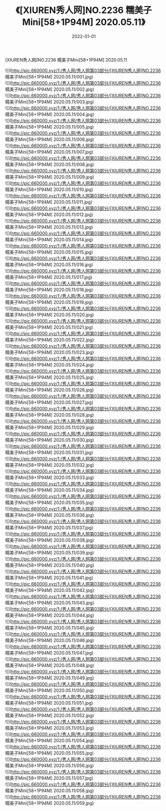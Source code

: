 ﻿---
layout: post
title:  《[XIUREN秀人网]NO.2236 糯美子Mini[58+1P94M] 2020.05.11》
date:   2022-01-01
img: http://pic.660000.xyz/1:/秀人网/秀人网第03部分/[XIUREN秀人网]NO.2236 糯美子Mini[58+1P94M] 2020.05.11/000.jpg
categories: [美女, 清纯, 唯美]
---

[XIUREN秀人网]NO.2236 糯美子Mini[58+1P94M] 2020.05.11

 ![](http://pic.660000.xyz/1:/秀人网/秀人网第03部分/[XIUREN秀人网]NO.2236 糯美子Mini[58+1P94M] 2020.05.11/001.jpg) <br>![](http://pic.660000.xyz/1:/秀人网/秀人网第03部分/[XIUREN秀人网]NO.2236 糯美子Mini[58+1P94M] 2020.05.11/002.jpg) <br>![](http://pic.660000.xyz/1:/秀人网/秀人网第03部分/[XIUREN秀人网]NO.2236 糯美子Mini[58+1P94M] 2020.05.11/003.jpg) <br>![](http://pic.660000.xyz/1:/秀人网/秀人网第03部分/[XIUREN秀人网]NO.2236 糯美子Mini[58+1P94M] 2020.05.11/004.jpg) <br>![](http://pic.660000.xyz/1:/秀人网/秀人网第03部分/[XIUREN秀人网]NO.2236 糯美子Mini[58+1P94M] 2020.05.11/005.jpg) <br>![](http://pic.660000.xyz/1:/秀人网/秀人网第03部分/[XIUREN秀人网]NO.2236 糯美子Mini[58+1P94M] 2020.05.11/006.jpg) <br>![](http://pic.660000.xyz/1:/秀人网/秀人网第03部分/[XIUREN秀人网]NO.2236 糯美子Mini[58+1P94M] 2020.05.11/007.jpg) <br>![](http://pic.660000.xyz/1:/秀人网/秀人网第03部分/[XIUREN秀人网]NO.2236 糯美子Mini[58+1P94M] 2020.05.11/008.jpg) <br>![](http://pic.660000.xyz/1:/秀人网/秀人网第03部分/[XIUREN秀人网]NO.2236 糯美子Mini[58+1P94M] 2020.05.11/009.jpg) <br>![](http://pic.660000.xyz/1:/秀人网/秀人网第03部分/[XIUREN秀人网]NO.2236 糯美子Mini[58+1P94M] 2020.05.11/010.jpg) <br>![](http://pic.660000.xyz/1:/秀人网/秀人网第03部分/[XIUREN秀人网]NO.2236 糯美子Mini[58+1P94M] 2020.05.11/011.jpg) <br>![](http://pic.660000.xyz/1:/秀人网/秀人网第03部分/[XIUREN秀人网]NO.2236 糯美子Mini[58+1P94M] 2020.05.11/012.jpg) <br>![](http://pic.660000.xyz/1:/秀人网/秀人网第03部分/[XIUREN秀人网]NO.2236 糯美子Mini[58+1P94M] 2020.05.11/013.jpg) <br>![](http://pic.660000.xyz/1:/秀人网/秀人网第03部分/[XIUREN秀人网]NO.2236 糯美子Mini[58+1P94M] 2020.05.11/014.jpg) <br>![](http://pic.660000.xyz/1:/秀人网/秀人网第03部分/[XIUREN秀人网]NO.2236 糯美子Mini[58+1P94M] 2020.05.11/015.jpg) <br>![](http://pic.660000.xyz/1:/秀人网/秀人网第03部分/[XIUREN秀人网]NO.2236 糯美子Mini[58+1P94M] 2020.05.11/016.jpg) <br>![](http://pic.660000.xyz/1:/秀人网/秀人网第03部分/[XIUREN秀人网]NO.2236 糯美子Mini[58+1P94M] 2020.05.11/017.jpg) <br>![](http://pic.660000.xyz/1:/秀人网/秀人网第03部分/[XIUREN秀人网]NO.2236 糯美子Mini[58+1P94M] 2020.05.11/018.jpg) <br>![](http://pic.660000.xyz/1:/秀人网/秀人网第03部分/[XIUREN秀人网]NO.2236 糯美子Mini[58+1P94M] 2020.05.11/019.jpg) <br>![](http://pic.660000.xyz/1:/秀人网/秀人网第03部分/[XIUREN秀人网]NO.2236 糯美子Mini[58+1P94M] 2020.05.11/020.jpg) <br>![](http://pic.660000.xyz/1:/秀人网/秀人网第03部分/[XIUREN秀人网]NO.2236 糯美子Mini[58+1P94M] 2020.05.11/021.jpg) <br>![](http://pic.660000.xyz/1:/秀人网/秀人网第03部分/[XIUREN秀人网]NO.2236 糯美子Mini[58+1P94M] 2020.05.11/022.jpg) <br>![](http://pic.660000.xyz/1:/秀人网/秀人网第03部分/[XIUREN秀人网]NO.2236 糯美子Mini[58+1P94M] 2020.05.11/023.jpg) <br>![](http://pic.660000.xyz/1:/秀人网/秀人网第03部分/[XIUREN秀人网]NO.2236 糯美子Mini[58+1P94M] 2020.05.11/024.jpg) <br>![](http://pic.660000.xyz/1:/秀人网/秀人网第03部分/[XIUREN秀人网]NO.2236 糯美子Mini[58+1P94M] 2020.05.11/025.jpg) <br>![](http://pic.660000.xyz/1:/秀人网/秀人网第03部分/[XIUREN秀人网]NO.2236 糯美子Mini[58+1P94M] 2020.05.11/026.jpg) <br>![](http://pic.660000.xyz/1:/秀人网/秀人网第03部分/[XIUREN秀人网]NO.2236 糯美子Mini[58+1P94M] 2020.05.11/027.jpg) <br>![](http://pic.660000.xyz/1:/秀人网/秀人网第03部分/[XIUREN秀人网]NO.2236 糯美子Mini[58+1P94M] 2020.05.11/028.jpg) <br>![](http://pic.660000.xyz/1:/秀人网/秀人网第03部分/[XIUREN秀人网]NO.2236 糯美子Mini[58+1P94M] 2020.05.11/029.jpg) <br>![](http://pic.660000.xyz/1:/秀人网/秀人网第03部分/[XIUREN秀人网]NO.2236 糯美子Mini[58+1P94M] 2020.05.11/030.jpg) <br>![](http://pic.660000.xyz/1:/秀人网/秀人网第03部分/[XIUREN秀人网]NO.2236 糯美子Mini[58+1P94M] 2020.05.11/031.jpg) <br>![](http://pic.660000.xyz/1:/秀人网/秀人网第03部分/[XIUREN秀人网]NO.2236 糯美子Mini[58+1P94M] 2020.05.11/032.jpg) <br>![](http://pic.660000.xyz/1:/秀人网/秀人网第03部分/[XIUREN秀人网]NO.2236 糯美子Mini[58+1P94M] 2020.05.11/033.jpg) <br>![](http://pic.660000.xyz/1:/秀人网/秀人网第03部分/[XIUREN秀人网]NO.2236 糯美子Mini[58+1P94M] 2020.05.11/034.jpg) <br>![](http://pic.660000.xyz/1:/秀人网/秀人网第03部分/[XIUREN秀人网]NO.2236 糯美子Mini[58+1P94M] 2020.05.11/035.jpg) <br>![](http://pic.660000.xyz/1:/秀人网/秀人网第03部分/[XIUREN秀人网]NO.2236 糯美子Mini[58+1P94M] 2020.05.11/036.jpg) <br>![](http://pic.660000.xyz/1:/秀人网/秀人网第03部分/[XIUREN秀人网]NO.2236 糯美子Mini[58+1P94M] 2020.05.11/037.jpg) <br>![](http://pic.660000.xyz/1:/秀人网/秀人网第03部分/[XIUREN秀人网]NO.2236 糯美子Mini[58+1P94M] 2020.05.11/038.jpg) <br>![](http://pic.660000.xyz/1:/秀人网/秀人网第03部分/[XIUREN秀人网]NO.2236 糯美子Mini[58+1P94M] 2020.05.11/039.jpg) <br>![](http://pic.660000.xyz/1:/秀人网/秀人网第03部分/[XIUREN秀人网]NO.2236 糯美子Mini[58+1P94M] 2020.05.11/040.jpg) <br>![](http://pic.660000.xyz/1:/秀人网/秀人网第03部分/[XIUREN秀人网]NO.2236 糯美子Mini[58+1P94M] 2020.05.11/041.jpg) <br>![](http://pic.660000.xyz/1:/秀人网/秀人网第03部分/[XIUREN秀人网]NO.2236 糯美子Mini[58+1P94M] 2020.05.11/042.jpg) <br>![](http://pic.660000.xyz/1:/秀人网/秀人网第03部分/[XIUREN秀人网]NO.2236 糯美子Mini[58+1P94M] 2020.05.11/043.jpg) <br>![](http://pic.660000.xyz/1:/秀人网/秀人网第03部分/[XIUREN秀人网]NO.2236 糯美子Mini[58+1P94M] 2020.05.11/044.jpg) <br>![](http://pic.660000.xyz/1:/秀人网/秀人网第03部分/[XIUREN秀人网]NO.2236 糯美子Mini[58+1P94M] 2020.05.11/045.jpg) <br>![](http://pic.660000.xyz/1:/秀人网/秀人网第03部分/[XIUREN秀人网]NO.2236 糯美子Mini[58+1P94M] 2020.05.11/046.jpg) <br>![](http://pic.660000.xyz/1:/秀人网/秀人网第03部分/[XIUREN秀人网]NO.2236 糯美子Mini[58+1P94M] 2020.05.11/047.jpg) <br>![](http://pic.660000.xyz/1:/秀人网/秀人网第03部分/[XIUREN秀人网]NO.2236 糯美子Mini[58+1P94M] 2020.05.11/048.jpg) <br>![](http://pic.660000.xyz/1:/秀人网/秀人网第03部分/[XIUREN秀人网]NO.2236 糯美子Mini[58+1P94M] 2020.05.11/049.jpg) <br>![](http://pic.660000.xyz/1:/秀人网/秀人网第03部分/[XIUREN秀人网]NO.2236 糯美子Mini[58+1P94M] 2020.05.11/050.jpg) <br>![](http://pic.660000.xyz/1:/秀人网/秀人网第03部分/[XIUREN秀人网]NO.2236 糯美子Mini[58+1P94M] 2020.05.11/051.jpg) <br>![](http://pic.660000.xyz/1:/秀人网/秀人网第03部分/[XIUREN秀人网]NO.2236 糯美子Mini[58+1P94M] 2020.05.11/052.jpg) <br>![](http://pic.660000.xyz/1:/秀人网/秀人网第03部分/[XIUREN秀人网]NO.2236 糯美子Mini[58+1P94M] 2020.05.11/053.jpg) <br>![](http://pic.660000.xyz/1:/秀人网/秀人网第03部分/[XIUREN秀人网]NO.2236 糯美子Mini[58+1P94M] 2020.05.11/054.jpg) <br>![](http://pic.660000.xyz/1:/秀人网/秀人网第03部分/[XIUREN秀人网]NO.2236 糯美子Mini[58+1P94M] 2020.05.11/055.jpg) <br>![](http://pic.660000.xyz/1:/秀人网/秀人网第03部分/[XIUREN秀人网]NO.2236 糯美子Mini[58+1P94M] 2020.05.11/056.jpg) <br>![](http://pic.660000.xyz/1:/秀人网/秀人网第03部分/[XIUREN秀人网]NO.2236 糯美子Mini[58+1P94M] 2020.05.11/057.jpg) <br>![](http://pic.660000.xyz/1:/秀人网/秀人网第03部分/[XIUREN秀人网]NO.2236 糯美子Mini[58+1P94M] 2020.05.11/058.jpg) <br>![](http://pic.660000.xyz/1:/秀人网/秀人网第03部分/[XIUREN秀人网]NO.2236 糯美子Mini[58+1P94M] 2020.05.11/059.jpg) <br>